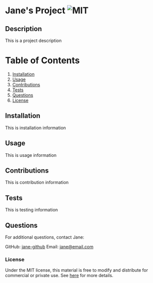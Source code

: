 
# Jane's Project ![MIT](https://img.shields.io/badge/license-MIT-yellow?style=for-the-badge)

## Description
This is a project description

# Table of Contents
1. [Installation](#installation)
2. [Usage](#usage)
3. [Contributions](#contributions)
4. [Tests](#tests)
5. [Questions](#questions)
6. [License](#license)

## Installation
This is installation information

## Usage
This is usage information

## Contributions
This is contribution information

## Tests
This is testing information

## Questions
For additional questions, contact Jane:

GitHub: [jane-github](https://github.com/jane-github)
Email: jane@email.com

### License
Under the MIT license, this material is free to modify and distribute for commercial or private use. See [here](https://opensource.org/licenses/MIT) for more details.
